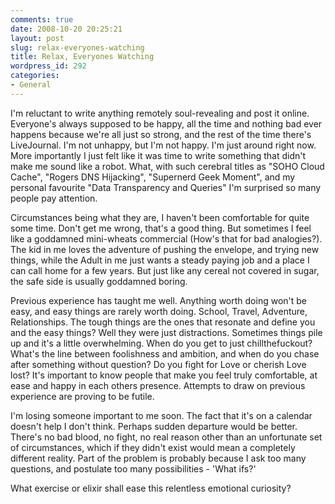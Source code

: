 ```yaml
---
comments: true
date: 2008-10-20 20:25:21
layout: post
slug: relax-everyones-watching
title: Relax, Everyones Watching
wordpress_id: 292
categories:
- General
---
```


I'm reluctant to write anything remotely soul-revealing and post it online. Everyone's always supposed to be happy, all the time and nothing bad ever happens because we're all just so strong, and the rest of the time there's LiveJournal. I'm not unhappy, but I'm not happy. I'm just around right now. More importantly I just felt like it was time to write something that didn't make me sound like a robot. What, with such cerebral titles as "SOHO Cloud Cache", "Rogers DNS Hijacking", "Supernerd Geek Moment", and my personal favourite "Data Transparency and Queries" I'm surprised so many people pay attention.

Circumstances being what they are, I haven't been comfortable for quite some time. Don't get me wrong, that's a good thing. But sometimes I feel like a goddamned mini-wheats commercial (How's that for bad analogies?). The kid in me loves the adventure of pushing the envelope, and trying new things, while the Adult in me just wants a steady paying job and a place I can call home for a few years. But just like any cereal not covered in sugar, the safe side is usually goddamned boring.

Previous experience has taught me well. Anything worth doing won't be easy, and easy things are rarely worth doing. School, Travel, Adventure, Relationships. The tough things are the ones that resonate and define you and the easy things? Well they were just distractions. Sometimes things pile up and it's a little overwhelming. When do you get to just chillthefuckout? What's the line between foolishness and ambition, and when do you chase after something without question? Do you fight for Love or cherish Love lost? It's important to know people that make you feel truly comfortable, at ease and happy in each others presence. Attempts to draw on previous experience are proving to be futile.

I'm losing someone important to me soon. The fact that it's on a calendar doesn't help I don't think. Perhaps sudden departure would be better. There's no bad blood, no fight, no real reason other than an unfortunate set of circumstances, which if they didn't exist would mean a completely different reality. Part of the problem is probably because I ask too many questions, and postulate too many possibilities - 'What ifs?'

What exercise or elixir shall ease this relentless emotional curiosity?
